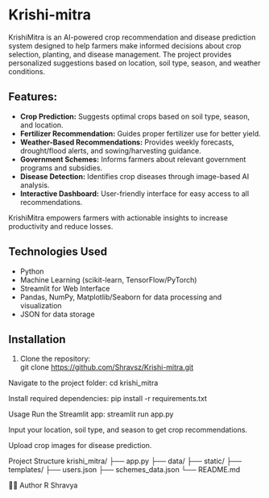 # Krishi-mitra


KrishiMitra is an AI-powered crop recommendation and disease prediction system designed to help farmers make informed decisions about crop selection, planting, and disease management. The project provides personalized suggestions based on location, soil type, season, and weather conditions.

## Features:

- **Crop Prediction:** Suggests optimal crops based on soil type, season, and location.
- **Fertilizer Recommendation:** Guides proper fertilizer use for better yield.
- **Weather-Based Recommendations:** Provides weekly forecasts, drought/flood alerts, and sowing/harvesting guidance.
- **Government Schemes:** Informs farmers about relevant government programs and subsidies.
- **Disease Detection:** Identifies crop diseases through image-based AI analysis.
- **Interactive Dashboard:** User-friendly interface for easy access to all recommendations.

KrishiMitra empowers farmers with actionable insights to increase productivity and reduce losses.


## Technologies Used

- Python
- Machine Learning (scikit-learn, TensorFlow/PyTorch)
- Streamlit for Web Interface
- Pandas, NumPy, Matplotlib/Seaborn for data processing and visualization
- JSON for data storage

## Installation

1. Clone the repository:  
git clone https://github.com/Shravsz/Krishi-mitra.git

Navigate to the project folder:
cd krishi_mitra


Install required dependencies:
pip install -r requirements.txt

Usage
Run the Streamlit app:
streamlit run app.py


Input your location, soil type, and season to get crop recommendations.

Upload crop images for disease prediction.

Project Structure
krishi_mitra/
├── app.py
├── data/
├── static/
├── templates/
├── users.json
├── schemes_data.json
└── README.md

👩‍💻 Author
R Shravya

